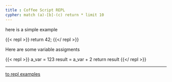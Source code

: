 ```yaml
---
title : Coffee Script REPL
cypher: match (a)-[b]-(c) return * limit 10
---
```



here is a simple example

{{< repl >}}
return 42;
{{</ repl >}}

Here are some variable assigments

{{< repl >}}
a_var  = 123
result = a_var + 2
return result
{{</ repl >}}

---

[to repl examples](../)

